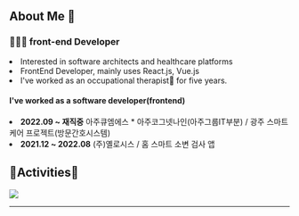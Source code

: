 <h2> About Me 👋 </h3>

<h3>👩🏻‍💻 front-end Developer</h4>
<li>Interested in software architects and healthcare platforms</li>
<li>FrontEnd Developer, mainly uses React.js, Vue.js</li>
<li>I've worked as an occupational therapist🏥 for five years.</li>


<h4>I've worked as a software developer(frontend)</h4>

<li> <strong>2022.09 ~ 재직중</strong>   아주큐엠에스 * 아주코그넷나인(아주그룹IT부분) / 광주 스마트 케어 프로젝트(방문간호시스템)</li>
<li> <strong>2021.12 ~ 2022.08</strong>  (주)옐로시스 / 홈 스마트 소변 검사 앱</li>

<h2>🏇Activities🏇</h2>
<div><img src="https://github-readme-stats.vercel.app/api?username=Segyong56&theme=dracula&show_icons=true"></img></div>

--- 

